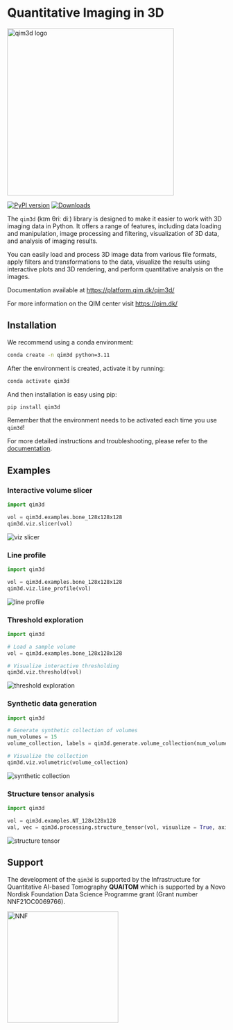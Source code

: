 # Quantitative Imaging in 3D

<img src="docs/assets/qim3d-logo.png" alt="qim3d logo" style="width:384px">

[![PyPI version](https://badge.fury.io/py/qim3d.svg)](https://badge.fury.io/py/qim3d)
[![Downloads](https://static.pepy.tech/badge/qim3d)](https://pepy.tech/project/qim3d)


The `qim3d` (kɪm θriː diː) library is designed to make it easier to work with 3D imaging data in Python. It offers a range of features, including data loading and manipulation, image processing and filtering, visualization of 3D data, and analysis of imaging results.

You can easily load and process 3D image data from various file formats, apply filters and transformations to the data, visualize the results using interactive plots and 3D rendering, and perform quantitative analysis on the images.

Documentation available at https://platform.qim.dk/qim3d/

For more information on the QIM center visit https://qim.dk/

## Installation

We recommend using a conda environment:

```bash
conda create -n qim3d python=3.11
```

After the environment is created, activate it by running:
```bash
conda activate qim3d
```

And then installation is easy using pip:
```bash
pip install qim3d
```

Remember that the environment needs to be activated each time you use `qim3d`!

For more detailed instructions and troubleshooting, please refer to the [documentation](https://platform.qim.dk/qim3d/#installation).

## Examples

### Interactive volume slicer

```python
import qim3d

vol = qim3d.examples.bone_128x128x128
qim3d.viz.slicer(vol)
```
![viz slicer](docs/assets/screenshots/viz-slicer.gif)

### Line profile

```python
import qim3d

vol = qim3d.examples.bone_128x128x128
qim3d.viz.line_profile(vol)
```
![line profile](docs/assets/screenshots/viz-line_profile.gif)

### Threshold exploration
```python
import qim3d

# Load a sample volume
vol = qim3d.examples.bone_128x128x128

# Visualize interactive thresholding
qim3d.viz.threshold(vol)
```
![threshold exploration](docs/assets/screenshots/interactive_thresholding.gif)



### Synthetic data generation

```python
import qim3d

# Generate synthetic collection of volumes
num_volumes = 15
volume_collection, labels = qim3d.generate.volume_collection(num_volumes = num_volumes)

# Visualize the collection
qim3d.viz.volumetric(volume_collection)
```
![synthetic collection](docs/assets/screenshots/synthetic_collection_default_rotation.gif )

### Structure tensor analysis

```python
import qim3d

vol = qim3d.examples.NT_128x128x128
val, vec = qim3d.processing.structure_tensor(vol, visualize = True, axis = 2)
```

![structure tensor](docs/assets/screenshots/structure_tensor_visualization.gif)

## Support

The development of the `qim3d` is supported by the Infrastructure for Quantitative AI-based Tomography **QUAITOM** which is supported by a Novo Nordisk Foundation Data Science Programme grant (Grant number NNF21OC0069766).

<img src="https://novonordiskfonden.dk//app/uploads/NNF-INT_logo_tagline_blue_RGB_solid.png" alt="NNF" style="width:256px">
